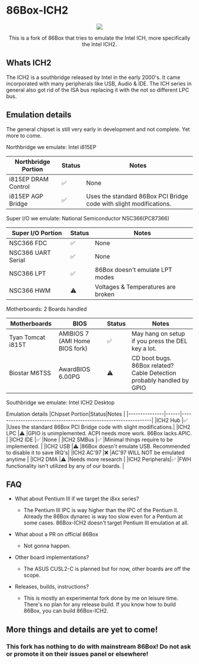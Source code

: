 <h1>86Box-ICH2</h1>


<p align="center"><img src="https://upload.wikimedia.org/wikipedia/commons/thumb/a/ab/Intel_ICH2.jpg/240px-Intel_ICH2.jpg"></p>

<p align="center">This is a fork of 86Box that tries to emulate the Intel ICH, more specifically the Intel ICH2.</p>

<h2>Whats ICH2</h2>
The ICH2 is a southbridge released by Intel in the early 2000's. It came incorporated with many peripherals like USB, Audio & IDE. The ICH series in general also got rid of the ISA bus replacing it with the not so different LPC bus.

<h2>Emulation details</h2>
The general chipset is still very early in development and not complete. Yet more to come.

Northbridge we emulate: Intel i815EP

|Northbridge Portion|Status|Notes                                                            |
|-------------------|------|-----------------------------------------------------------------|
|i815EP DRAM Control|✅   |None                                                              |
|i815EP AGP Bridge  |✅   |Uses the standard 86Box PCI Bridge code with slight modifications.|

Super I/O we emulate: National Semiconductor NSC366(PC87366)

|Super I/O Portion|Status|Notes                             |
|-----------------|------|----------------------------------|
|NSC366 FDC        |✅   |None                              |
|NSC366 UART Serial|✅   |None                              |
|NSC366 LPT        |✅   |86Box doesn't emulate LPT modes   |
|NSC366 HWM        |⚠️   |Voltages & Temperatures are broken|

Motherboards: 2 Boards handled

|Motherboards     |BIOS                          |Status|Notes                                                               |
|-----------------|------------------------------|------|--------------------------------------------------------------------|
|Tyan Tomcat i815T|AMIBIOS 7 (AMI Home BIOS fork)|✅   |May hang on setup if you press the DEL key a lot.                    |
|Biostar M6TSS    |AwardBIOS 6.00PG              |⚠️   |CD boot bugs. 86Box related? Cable Detection probably handled by GPIO|

Southbridge we emulate: Intel ICH2 Desktop

Emulation details
|Chipset Portion|Status|Notes                                                            |
|---------------|------|-----------------------------------------------------------------|
|ICH2 Hub       |✅   |Uses the standard 86Box PCI Bridge code with slight modifications.|
|ICH2 LPC       |⚠️   |GPIO is unimplemented. ACPI needs more work. 86Box lacks APIC.    |
|ICH2 IDE       |✅   |None                                                              |
|ICH2 SMBus     |✅   |Minimal things require to be implemented.                         |
|ICH2 USB       |⚠️   |86Box doesn't emulate USB. Recommended to disable it to save IRQ's|
|ICH2 AC'97     |❌   |AC'97 WILL NOT be emulated anytime                                |
|ICH2 DMA       |⚠️   |Needs more research                                               |
|ICH2 Peripherals|✅  |FWH functionality isn't utilized by any of our boards.            |

<h2>FAQ</h2>

* What about Pentium III if we target the i8xx series?
    - The Pentium III IPC is way higher than the IPC of the Pentium II. Already the 86Box dynarec is way too slow even for a Pentium at some cases. 86Box-ICH2 doesn't target Pentium III emulation at all.

* What about a PR on official 86Box
    - Not gonna happen.

* Other board implementations?
    - The ASUS CUSL2-C is planned but for now, other boards are off the scope.

* Releases, builds, instructions?
    - This is mostly an experimental fork done by me on leisure time. There's no plan for any release build. If you know how to build 86Box, you can build 86Box-ICH2.

<h2>More things and details are yet to come!</h2>
<h3>This fork has nothing to do with mainstream 86Box! Do not ask or promote it on their issues panel or elsewhere!</h3>